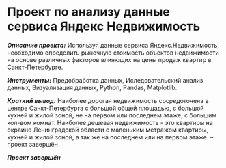 # Проект по анализу данные сервиса Яндекс Недвижимость

***Описание проекта:*** Используя данные сервиса Яндекс.Недвижимость, необходимо определить рыночную стоимость объектов недвижимости на основе различных факторов влияющих на цены продаж квартир в Санкт-Петербурге.

***Инструменты:*** Предобработка данных, Иследовательский анализ данных, Визуализация данных, Python, Pandas, Matplotlib. 

 ***Краткий вывод:*** Наиболее дорогая недвижимость сосредоточена в центре Санкт-Петербурга с большой общей площадью, с большой кухней и жилой зоной, не на первом или последнем этаже, с большим кол-вом комнат. Наиболее дешевая недвижимость - это квартиры на окраине Ленинградской области с маленьким метражом квартиры, кухней и жилой зоной, а так же на последнем или на первом этаже. – проект завершён

***Проект завершён***
